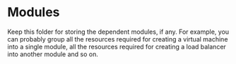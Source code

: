 # Modules

Keep this folder for storing the dependent modules, if any. For example, you can probably group all the resources required for creating a virtual machine  into a single module, all the resources required for creating a load balancer into another module and so on. 

